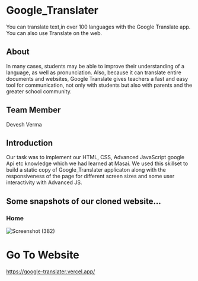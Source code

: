 

#   Google_Translater
 You can translate text,in over 100 languages with the Google Translate app. You can also use Translate on the web.
 

## About
In many cases, students may be able to improve their understanding of a language, as well as pronunciation. Also, because it can translate entire documents and websites, Google Translate gives teachers a fast and easy tool for communication, not only with students but also with parents and the greater school community.
 

## Team Member
Devesh Verma
## Introduction
Our task was to implement our HTML, CSS, Advanced JavaScript google Api etc  knowledge which we had learned at Masai. We used this skillset to build a static copy of Google_Translater applicaton along with the responsiveness of the page for different screen sizes and some user interactivity with Advanced JS.
 
## Some snapshots of our cloned website…
### Home
![Screenshot (382)](https://i.ibb.co/WHjRmW0/Google-Translate.jpg)
 
# Go To Website
 https://google-translater.vercel.app/
